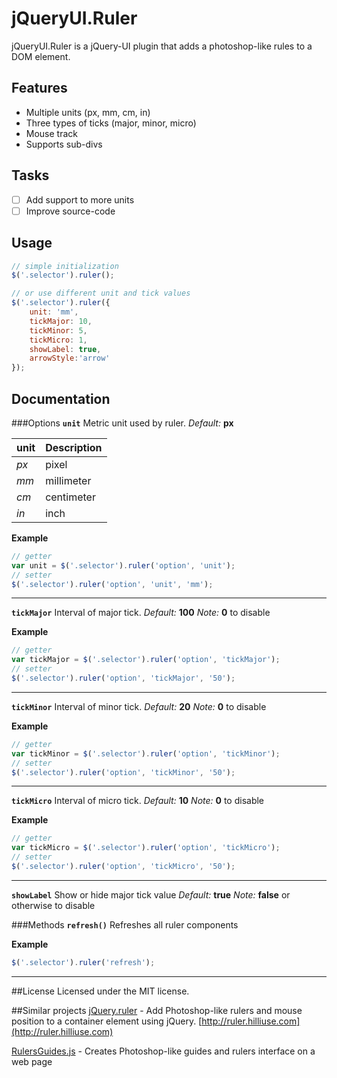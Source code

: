 jQueryUI.Ruler
============

jQueryUI.Ruler is a jQuery-UI plugin that adds a photoshop-like rules to a DOM element.

## Features
- Multiple units (px, mm, cm, in)
- Three types of ticks (major, minor, micro)
- Mouse track
- Supports sub-divs

## Tasks
- [ ] Add support to more units
- [ ] Improve source-code

## Usage
```javascript
// simple initialization
$('.selector').ruler();

// or use different unit and tick values
$('.selector').ruler({
	unit: 'mm',
	tickMajor: 10,
	tickMinor: 5,
	tickMicro: 1,
	showLabel: true,
	arrowStyle:'arrow'
});
```
## Documentation

###Options
**`unit`** Metric unit used by ruler.
_Default:_ **px**

unit    | Description
--------|------------
*px* | pixel
*mm* | millimeter
*cm* | centimeter
*in* | inch

**Example**
```javascript
// getter
var unit = $('.selector').ruler('option', 'unit');
// setter
$('.selector').ruler('option', 'unit', 'mm');
```
----------
**`tickMajor`** Interval of major tick. 
_Default:_ **100**
_Note:_ **0** to disable

**Example**
```javascript
// getter
var tickMajor = $('.selector').ruler('option', 'tickMajor');
// setter
$('.selector').ruler('option', 'tickMajor', '50');
```
----------
**`tickMinor`** Interval of minor tick. 
_Default:_ **20**
_Note:_ **0** to disable

**Example**
```javascript
// getter
var tickMinor = $('.selector').ruler('option', 'tickMinor');
// setter
$('.selector').ruler('option', 'tickMinor', '50');
```
----------
**`tickMicro`** Interval of micro tick. 
_Default:_ **10**
_Note:_ **0** to disable

**Example**
```javascript
// getter
var tickMicro = $('.selector').ruler('option', 'tickMicro');
// setter
$('.selector').ruler('option', 'tickMicro', '50');
```
----------
**`showLabel`** Show or hide major tick value 
_Default:_ **true**
_Note:_ **false** or otherwise to disable

###Methods
**`refresh()`** Refreshes all ruler components

**Example**
```javascript
$('.selector').ruler('refresh');
```
----------
##License
Licensed under the MIT license.

##Similar projects
[jQuery.ruler](https://github.com/hilliuse/ruler/) - Add Photoshop-like rulers and mouse position to a container element using jQuery. [http://ruler.hilliuse.com](http://ruler.hilliuse.com)

[RulersGuides.js](https://github.com/mark-rolich/RulersGuides.js) - Creates Photoshop-like guides and rulers interface on a web page